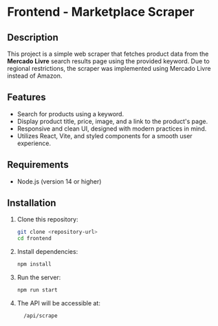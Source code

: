 # Frontend - Marketplace Scraper

## Description
This project is a simple web scraper that fetches product data from the **Mercado Livre** search results page using the provided keyword. Due to regional restrictions, the scraper was implemented using Mercado Livre instead of Amazon.

## Features
- Search for products using a keyword.
- Display product title, price, image, and a link to the product's page.
- Responsive and clean UI, designed with modern practices in mind.
- Utilizes React, Vite, and styled components for a smooth user experience.

## Requirements
- Node.js (version 14 or higher)

## Installation
1. Clone this repository:
   ```bash
   git clone <repository-url>
   cd frontend

2. Install dependencies:
   ```bash
   npm install  

3. Run the server:
   ```bash
   npm run start

4. The API will be accessible at:
   ```bash
     /api/scrape